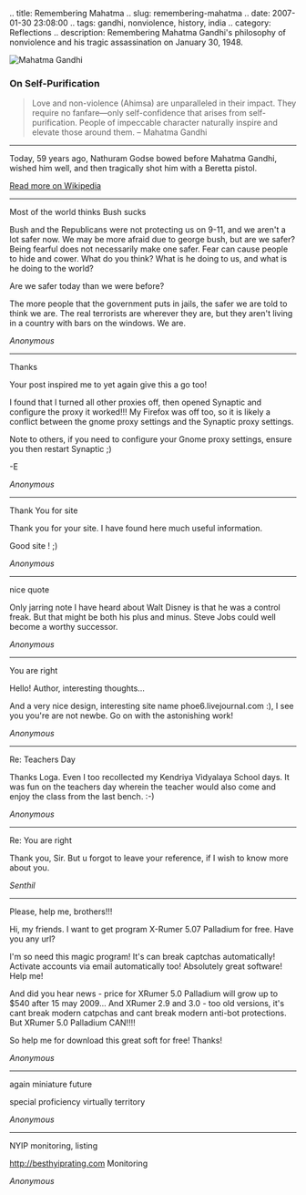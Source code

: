 .. title: Remembering Mahatma
.. slug: remembering-mahatma
.. date: 2007-01-30 23:08:00
.. tags: gandhi, nonviolence, history, india
.. category: Reflections
.. description: Remembering Mahatma Gandhi's philosophy of nonviolence and his tragic assassination on January 30, 1948.

![Mahatma Gandhi](http://lh4.google.com/image/orsenthil/RZPJW2GJRjI/AAAAAAAAAvg/UsIKeS6d1Cg/s288/gandhi.jpg)

### On Self-Purification

> Love and non-violence (Ahimsa) are unparalleled in their impact. They require no fanfare—only self-confidence that arises from self-purification. People of impeccable character naturally inspire and elevate those around them.
> – Mahatma Gandhi

---

Today, 59 years ago, Nathuram Godse bowed before Mahatma Gandhi, wished him well, and then tragically shot him with a Beretta pistol.

[Read more on Wikipedia](http://en.wikipedia.org/wiki/Mahatma_Gandhi)


----


Most of the world thinks Bush sucks



Bush and the Republicans were not protecting us on 9-11, and we aren't a lot safer now.  We may be more afraid due to george bush, but are we safer?  Being fearful does not necessarily make one safer.  Fear can cause people to hide and cower.  What do you think? What is he doing to us, and what is he doing to the world?



Are we safer today than we were before?



The more people that the government puts in jails, the safer we are told to think we are.  The real  terrorists are wherever they are, but they aren't living in a country with bars on the windows.  We are.

_Anonymous_

----


Thanks



Your post inspired me to yet again give this a go too!



I found that I turned all other proxies off, then opened Synaptic and configure the proxy it worked!!! My Firefox was off too, so it is likely a conflict between the gnome proxy settings and the Synaptic proxy settings.



Note to others, if you need to configure your Gnome proxy settings, ensure you then restart Synaptic ;)



-E

_Anonymous_

----


Thank You for site



Thank you for your site. I have found here much useful information.



Good site ! ;)

_Anonymous_

----


nice quote



Only jarring note I have heard about Walt Disney is that he was a control freak. But that might be both his plus and minus. Steve Jobs could well become a worthy successor.

_Anonymous_

----


You are right



Hello! Author, interesting thoughts...



And a very nice design, interesting site name phoe6.livejournal.com :), I see you you're are not newbe. Go on with the astonishing work!

_Anonymous_

----


Re: Teachers Day



Thanks Loga. Even I too recollected my Kendriya Vidyalaya School days. It was fun on the teachers day wherein the teacher would also come and enjoy the class from the last bench. :-)

_Anonymous_

----


Re: You are right



Thank you, Sir. But u forgot to leave your reference, if I wish to know more about you.

_Senthil_

----


Please, help me, brothers!!!



Hi, my friends. I want to get program X-Rumer 5.07 Palladium for free. Have you any url?



I'm so need this magic program! It's can break captchas automatically! Activate accounts via email automatically too! Absolutely great software! Help me!



And did you hear news - price for XRumer 5.0 Palladium will grow up to $540 after 15 may 2009... And XRumer 2.9 and 3.0 - too old versions, it's cant break modern catpchas and cant break modern anti-bot protections. But XRumer 5.0 Palladium CAN!!!!



So help me for download this great soft for free! Thanks!

_Anonymous_

----


again miniature future



special  proficiency  virtually  territory

_Anonymous_

----


NYIP monitoring, listing



http://besthyiprating.com  Monitoring

_Anonymous_